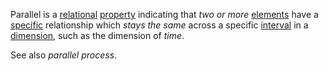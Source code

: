 Parallel is a [relational](https://github.com/gcassel/Modular-Organization-Terminology/blob/master/terms/relationship.md) [property](https://github.com/gcassel/Modular-Organization-Terminology/blob/master/terms/property.md) indicating that *two or more* [elements](https://github.com/gcassel/Modular-Organization-Terminology/blob/master/terms/element.md) have a [specific](https://github.com/gcassel/Modular-Organization-Terminology/blob/master/terms/specific.md) relationship which *stays the same* across a specific [interval](https://github.com/gcassel/Modular-Organization-Terminology/blob/master/terms/interval.md) in a [dimension](https://github.com/gcassel/Modular-Organization-Terminology/blob/master/terms/dimension.md), such as the dimension of *time*. 

See also *parallel process*.
